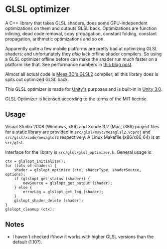 GLSL optimizer
==============

A C++ library that takes GLSL shaders, does some GPU-independent optimizations on them
and outputs GLSL back. Optimizations are function inlining, dead code removal, copy propagation,
constant folding, constant propagation, arithmetic optimizations and so on.

Apparently quite a few mobile platforms are pretty bad at optimizing GLSL shaders; and
unfortunately they *also* lack offline shader compilers. So using a GLSL optimizer offline
before can make the shader run much faster on a platform like that. See performance numbers
in [this blog post](http://aras-p.info/blog/2010/09/29/glsl-optimizer/).

Almost all actual code is [Mesa 3D's GLSL2](http://cgit.freedesktop.org/mesa/mesa/log/?h=glsl2)
compiler; all this library does is spits out optimized GLSL back.

This GLSL optimizer is made for [Unity's](http://unity3d.com/) purposes and is built-in
in [Unity 3.0](http://unity3d.com/unity/whats-new/unity-3).

GLSL Optimizer is licensed according to the terms of the MIT license.


Usage
-----

Visual Studio 2008 (Windows, x86) and Xcode 3.2 (Mac, i386) project files for a static
library are provided in `src/glsl/msvc/mesaglsl2.vcproj` and `src/glsl/xcode/mesaglsl2`
respectively. A Linux Makefile (x86/x86_64) is at `src/glsl`.

Interface for the library is `src/glsl/glsl_optimizer.h`. General usage is:
 
	ctx = glslopt_initialize();
	for (lots of shaders) {
		shader = glslopt_optimize (ctx, shaderType, shaderSource, options);
		if (glslopt_get_status (shader)) {
			newSource = glslopt_get_output (shader);
		} else {
			errorLog = glslopt_get_log (shader);
		}
		glslopt_shader_delete (shader);
	}
	glslopt_cleanup (ctx);

Notes
-----

* I haven't checked if/how it works with higher GLSL versions than the
  default (1.10?).
